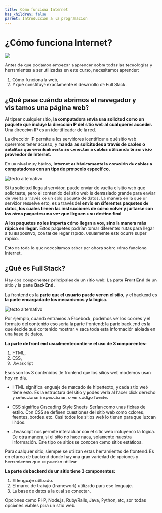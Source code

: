 ```yaml
---
title: Cómo funciona Internet
has_children: false
parent: Introduccion a la programación
---
```


# ¿Cómo funciona Internet?
![](https://drive.google.com/uc?export=view&id=1B-a23VnkdO_vDMVkWgqg-k98goloLQK_)

Antes de que podamos empezar a aprender sobre todas las tecnologías y herramientas a ser utilizadas en este curso, necesitamos aprender:

1. Cómo funciona la web, 
2. Y qué constituye exactamente el desarrollo de Full Stack.

## ¿Qué pasa cuándo abrimos el navegador y visitamos una página web?

Al tipear cualquier sitio, **la computadora envía una solicitud como un paquete que incluye la dirección IP del sitio web al cual querés acceder.** Una dirección IP es un identificador de la red. 

La dirección IP permite a los servidores identificar a qué sitio web queremos tener acceso, y **manda las solicitudes a través de cables o satelites que eventualmente se conectan a cables utilizando tu servicio proveedor de Internet.**

En un nivel muy básico, **Internet es básicamente la conexión de cables a computadoras con un tipo de protocolo específico.** 

![texto alternativo](https://www.partesdel.com/wp-content/uploads/que-es-internet.jpg)

Si tu solicitud llega al servidor, puede enviar de vuelta el sitio web que solicitaste, pero el contenido del sitio web is demasiado grande para enviar de vuelta a través de un solo paquete de datos. La manera en la que un servidor resuelve esto, es a través del **envío en diferentes paquetes de datos, los cuales tienen las instrucciones de cómo volver y juntarse con los otros paquetes una vez que lleguen a su destino final**. 

**A los paquetes no les importa cómo llegan a vos, sino la manera más rápida en llegar.** Estos paquetes podrían tomar diferentes rutas para llegar a tu dispositivo, con tal de llegar rápido. Usualmente esto ocurre súper rápido.

Esto es todo lo que necesitamos saber por ahora sobre cómo funciona Internet.

## ¿Qué es Full Stack?

Hay dos componentes principales de un sitio web: La parte **Front End** de un sitio y la parte **Back End.** 

La frontend es la **parte que el usuario puede ver en el sitio**, y el backend es **la parte encargada de los mecanismos y la lógica.**

![texto alternativo](http://blog.hackerrank.com/wp-content/uploads/2018/10/frontend-vs-backend.png)

Por ejemplo, cuando entramos a Facebook, podemos ver los colores y el formato del contenido eso sería la parte frontend; la parte back end es la que decide qué contenido mostrar, y saca toda esta información alojada en una base de datos. 

**La parte de front end usualmente contiene el uso de 3 componentes:**
1. HTML,
2. CSS, 
3. Javascript


Esos son los 3 contenidos de frontend que los sitios web modernos usan hoy en día. 

* HTML significa lenguaje de marcado de hipertexto, y cada sitio web tiene esto. Es la estructura del sitio y podés verla al hacer click derecho y seleccionar inspeccionar, o ver código fuente.

* CSS significa Cascading Style Sheets. Serían como unas fichas de estilo. Con CSS se definen cuestiones del sitio web como colores, fuentes, bordes, etc. Casi todos los sitios web lo tienen para que luzcan lindos.

* Javascript nos permite interactuar con el sitio web incluyendo la lógica. De otra manera, si el sitio no hace nada, solamente muestra información. Este tipo de sitios se conocen como sitios estáticos. 

Para cualquier sitio, siempre se utilizan estas herramientas de frontend. Es en el área de backend donde hay una gran variedad de opciones y herramientas que se pueden utilizar. 

**La parte de backend de un sitio tiene 3 componentes:**

1. El lenguaje utilizado.
2. El marco de trabajo (framework) utilizado para ese lenguaje.
3. La base de datos a la cual se conectan.

Opciones como PHP, Node.js, Ruby/Rails, Java, Python, etc, son todas opciones viables para un sitio web.






